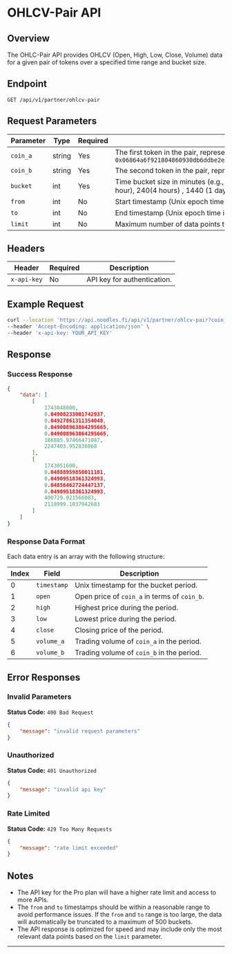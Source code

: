 
# OHLCV-Pair API

## Overview
The OHLC-Pair API provides OHLCV (Open, High, Low, Close, Volume) data for a given pair of tokens over a specified time range and bucket size.

## Endpoint
```
GET /api/v1/partner/ohlcv-pair
```


## Request Parameters

| Parameter   | Type   | Required | Description |
|------------|--------|----------|-------------|
| `coin_a`   | string | Yes      | The first token in the pair, represented in a specific format. Example: `0x06864a6f921804860930db6ddbe2e16acdf8504495ea7481637a1c8b9a8fe54b::cetus::CETUS` |
| `coin_b`   | string | Yes      | The second token in the pair, represented in a specific format. Example: `0x2::sui::SUI` |
| `bucket`   | int    | Yes      | Time bucket size in minutes (e.g., `60` for 1-hour intervals). Choices are:  1, 5, 15, 60(1 hour), 240(4 hours) , 1440 (1 day) |
| `from`     | int    | No      | Start timestamp (Unix epoch time in seconds). |
| `to`       | int    | No      | End timestamp (Unix epoch time in seconds). Default value: Now() |
| `limit`    | int    | No       | Maximum number of data points to return. Max value: 500, Default value: 500 |

## Headers

| Header         | Required | Description |
|---------------|----------|-------------|
| `x-api-key`   | No     | API key for authentication. |

## Example Request

```sh
curl --location 'https://api.noodles.fi/api/v1/partner/ohlcv-pair?coin_a=0x06864a6f921804860930db6ddbe2e16acdf8504495ea7481637a1c8b9a8fe54b%3A%3Acetus%3A%3ACETUS&coin_b=0x2%3A%3Asui%3A%3ASUI&bucket=60&from=1717113600&to=1743120000' \
--header 'Accept-Encoding: application/json' \
--header 'x-api-key: YOUR_API_KEY'
```

## Response

### Success Response

```json
{
    "data": [
        [
            1743048000,
            0.04908233001742937,
            0.04927861311354048,
            0.049008963864295665,
            0.049008963864295665,
            186885.97466471087,
            2247403.952830868
        ],
        [
            1743051600,
            0.04888959850011181,
            0.04909518361324993,
            0.04856462724447137,
            0.04909518361324993,
            400729.021566083,
            2118999.1037942683
        ]
    ]
}
```

### Response Data Format
Each data entry is an array with the following structure:

| Index | Field     | Description |
|-------|----------|-------------|
| 0     | `timestamp` | Unix timestamp for the bucket period. |
| 1     | `open`       | Open price of `coin_a` in terms of `coin_b`. |
| 2     | `high`       | Highest price during the period. |
| 3     | `low`        | Lowest price during the period. |
| 4     | `close`      | Closing price of the period. |
| 5     | `volume_a`   | Trading volume of `coin_a` in the period. |
| 6     | `volume_b`   | Trading volume of `coin_b` in the period. |

## Error Responses

### Invalid Parameters
**Status Code:** `400 Bad Request`
```json
{
    "message": "invalid request parameters"
}
```

### Unauthorized
**Status Code:** `401 Unauthorized`
```json
{
    "message": "invalid api key"
}
```

### Rate Limited
**Status Code:** `429 Too Many Requests`
```json
{
    "message": "rate limit exceeded"
}
```

## Notes
- The API key for the Pro plan will have a higher rate limit and access to more APIs.
- The `from` and `to` timestamps should be within a reasonable range to avoid performance issues. If the `from` and `to` range is too large, the data will automatically be truncated to a maximum of 500 buckets.
- The API response is optimized for speed and may include only the most relevant data points based on the `limit` parameter.

---


